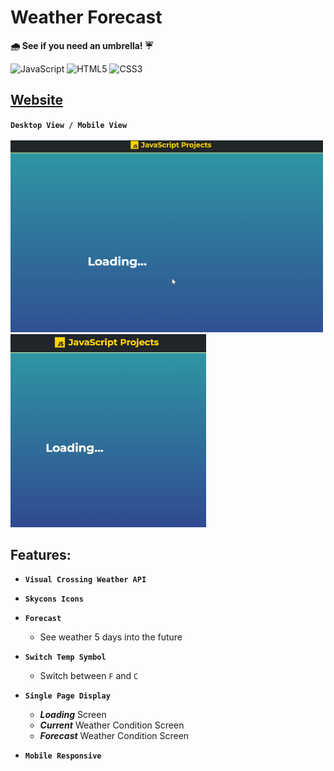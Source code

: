 # Weather Forecast 

<b>🌧 See if you need an umbrella! ☔</b>

![JavaScript](https://img.shields.io/badge/-JavaScript-%23F7DF1C?style=flat-square&logo=javascript&logoColor=000000&labelColor=%23F7DF1C&color=%23FFCE5A)
![HTML5](https://img.shields.io/badge/-HTML5-%23E44D27?style=flat-square&logo=html5&logoColor=ffffff)
![CSS3](https://img.shields.io/badge/-CSS3-%231572B6?style=flat-square&logo=css3)

## <a href="https://xjqx.github.io/JavaScript-Projects/Weather_Forecast/">Website</a>

**`Desktop View / Mobile View`** <br><br>
<img src="static/weather-forecast.gif" alt="weather-forecast.gif" width=500></img>
<img src="static/weather-forecast-mobile.gif" alt="weather-forecast-mobile.gif" width=313></img>

## Features:
- **`Visual Crossing Weather API`**

- **`Skycons Icons`**

- **`Forecast`**
  - See weather 5 days into the future

- **`Switch Temp Symbol`**
  - Switch between `F` and `C`

- **`Single Page Display`**
  - ***Loading*** Screen
  - ***Current*** Weather Condition Screen
  - ***Forecast*** Weather Condition Screen
 
 - **`Mobile Responsive`**
 
